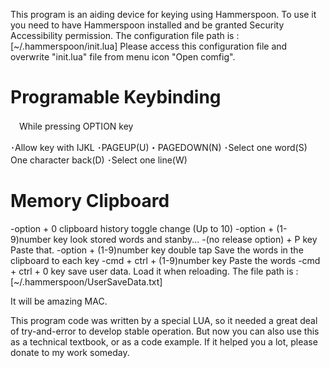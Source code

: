 ﻿This program is an aiding device for keying using Hammerspoon.
To use it you need to have Hammerspoon installed and be granted Security Accessibility permission.
The configuration file path is :[~/.hammerspoon/init.lua]
Please access this configuration file and overwrite "init.lua" file from menu icon "Open comfig".


# Programable Keybinding

　While pressing OPTION key
 
   ･Allow key with IJKL
   ･PAGEUP(U)・PAGEDOWN(N)
   ･Select one word(S)  One character back(D)
   ･Select one line(W)
   

# Memory Clipboard 

 -option + 0
 		clipboard history toggle change (Up to 10)
 -option + (1-9)number key
 		look stored words and stanby...
 -(no release option) + P key
 		Paste that.
 -option + (1-9)number key double tap
 		Save the words in the clipboard to each key
 -cmd + ctrl + (1-9)number key
 		Paste the words
 -cmd + ctrl + 0 key
 		save user data. Load it when reloading.
        The file path is :[~/.hammerspoon/UserSaveData.txt]                                          

It will be amazing MAC.


This program code was written by a special LUA, so it needed a great deal of try-and-error to develop stable operation.
But now you can also use this as a technical textbook, or as a code example.
If it helped you a lot, please donate to my work someday.
